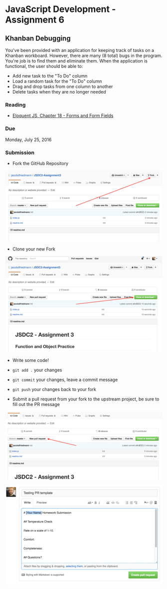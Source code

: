 # JavaScript Development - Assignment 6
## Khanban Debugging

You've been provided with an application for keeping track of tasks on a Khanban workboard. However, there are many (8 total) bugs in the program. You're job is to find them and eliminate them. When the application is functional, the user should be able to:

- Add new task to the "To Do" column
- Load a random task for the "To Do" column
- Drag and drop tasks from one column to another
- Delete tasks when they are no longer needed

### Reading

- [Eloquent JS, Chapter 18 - Forms and Form Fields](http://eloquentjavascript.net/18_forms.html)

### Due

Monday, July 25, 2016

### Submission

- Fork the GitHub Repository

![Fork](img/submission0.png)

- Clone your new Fork

![Clone](img/submission1.png)

- Write some code!

- `git add .` your changes

- `git commit` your changes, leave a commit message

- `git push` your changes back to your fork

- Submit a pull request from your fork to the upstream project, be sure to fill out the PR message

![Pull Request](img/submission2.png)

![Pull Request Message](img/submission3.png)

